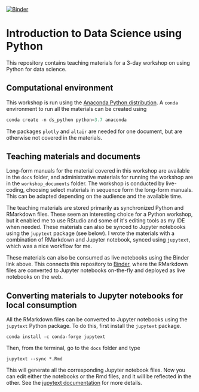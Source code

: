 [![Binder](https://mybinder.org/badge_logo.svg)](https://mybinder.org/v2/gh/araastat/BIOF085/master?filepath=index.md)


# Introduction to Data Science using Python

This repository contains teaching materials for a 3-day workshop on using 
Python for data science. 

## Computational environment

This workshop is run using the [Anaconda Python distribution](https;//www.anaconda.com). A `conda` environment to run all the materials can be created using 

```python
conda create -n ds_python python=3.7 anaconda
```

The packages `plotly` and `altair` are needed for one document, but are otherwise not covered in the materials. 

## Teaching materials and documents

Long-form manuals for the material covered in this workshop are available in the `docs` folder, and administrative materials for running the workshop are in the `workshop_documents` folder. The workshop is conducted by live-coding, choosing select materials in sequence form the long-form manuals. This can be adapted depending on the audience and the available time. 

The teaching materials are stored primarily as synchronized Python
and RMarkdown files. These seem an interesting choice for a Python workshop, 
but it enabled me to use RStudio and some of it's editing tools as my IDE when needed. These materials can also be synced to Jupyter notebooks using the `jupytext` package (see below). I wrote the materials with a combination of RMarkdown and Jupyter notebook, synced using `jupytext`, which was a nice workflow for me. 

These materials can also be consumed as live notebooks using the Binder link above. This connects this repository to [Binder](https://mybinder.org), where the RMarkdown files are converted to Jupyter notebooks on-the-fly and deployed as live notebooks on the web. 

## Converting materials to Jupyter notebooks for local consumption

All the RMarkdown files can be converted to Jupyter notebooks using the 
`jupytext` Python package. To do this, first install the `jupytext` package.

```
conda install -c conda-forge jupytext
```

Then, from the terminal, go to the `docs` folder and type

```
jupytext --sync *.Rmd
```

This will generate all the corresponding Jupyter notebook files. Now you can edit either
the notebooks or the Rmd files, and it will be reflected in the other. See the [jupytext documentation](https://jupytext.readthedocs.io/en/latest/introduction.html) for more details. 

